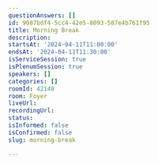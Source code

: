 ```yaml
---
questionAnswers: []
id: 9087bdf4-5cc4-42e5-8093-587e4b761f95
title: Morning Break
description: 
startsAt: '2024-04-11T11:00:00'
endsAt: '2024-04-11T11:30:00'
isServiceSession: true
isPlenumSession: true
speakers: []
categories: []
roomId: 42148
room: Foyer
liveUrl: 
recordingUrl: 
status: 
isInformed: false
isConfirmed: false
slug: morning-break

---
```

